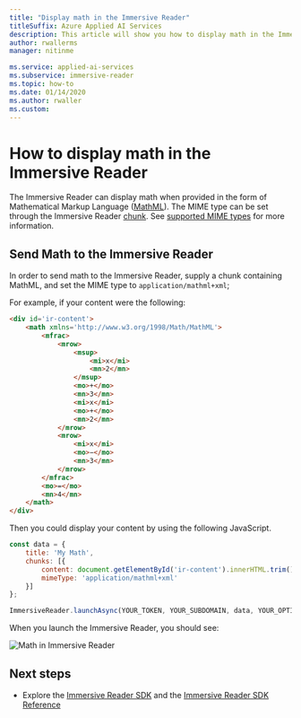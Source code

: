 ```yaml
---
title: "Display math in the Immersive Reader"
titleSuffix: Azure Applied AI Services
description: This article will show you how to display math in the Immersive Reader.
author: rwallerms
manager: nitinme

ms.service: applied-ai-services
ms.subservice: immersive-reader
ms.topic: how-to
ms.date: 01/14/2020
ms.author: rwaller
ms.custom:
---
```


# How to display math in the Immersive Reader

The Immersive Reader can display math when provided in the form of Mathematical Markup Language ([MathML](https://developer.mozilla.org/docs/Web/MathML)).
The MIME type can be set through the Immersive Reader [chunk](../reference.md#chunk). See [supported MIME types](../reference.md#supported-mime-types) for more information.

## Send Math to the Immersive Reader
In order to send math to the Immersive Reader, supply a chunk containing MathML, and set the MIME type to ```application/mathml+xml```;

For example, if your content were the following:

```html
<div id='ir-content'>
    <math xmlns='http://www.w3.org/1998/Math/MathML'>
        <mfrac>
            <mrow>
                <msup>
                    <mi>x</mi>
                    <mn>2</mn>
                </msup>
                <mo>+</mo>
                <mn>3</mn>
                <mi>x</mi>
                <mo>+</mo>
                <mn>2</mn>
            </mrow>
            <mrow>
                <mi>x</mi>
                <mo>−</mo>
                <mn>3</mn>
            </mrow>
        </mfrac>
        <mo>=</mo>
        <mn>4</mn>
    </math>
</div>
```

Then you could display your content by using the following JavaScript.

```javascript
const data = {
    title: 'My Math',
    chunks: [{
        content: document.getElementById('ir-content').innerHTML.trim(),
        mimeType: 'application/mathml+xml'
    }]
};

ImmersiveReader.launchAsync(YOUR_TOKEN, YOUR_SUBDOMAIN, data, YOUR_OPTIONS);
```

When you launch the Immersive Reader, you should see:

![Math in Immersive Reader](../media/how-tos/1-math.png)

## Next steps

* Explore the [Immersive Reader SDK](https://github.com/microsoft/immersive-reader-sdk) and the [Immersive Reader SDK Reference](../reference.md)
